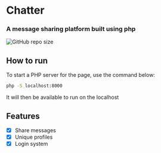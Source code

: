 # Chatter
### A message sharing platform built using php
![GitHub repo size](https://img.shields.io/github/repo-size/KyleOkwach/Chatter?style=flat-square)


## How to run
To start a PHP server for the page, use the command below:
```bash
php -S localhost:8000
```
It will then be available to run on the localhost

## Features
* [x] Share messages
* [x] Unique profiles
* [x] Login system